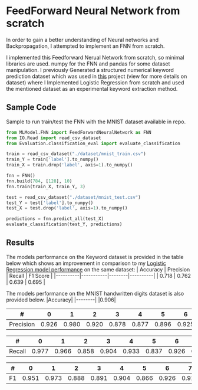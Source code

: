 # FeedForward Neural Network from scratch

In order to gain a better understanding of Neural networks and Backpropagation, I attempted to implement an FNN from scratch. 

I implemented this Feedforward Nerual Network from scratch, so minimal libraries are used. numpy for the FNN and pandas for some dataset manipulation.
I previously Generated a structured numerical keyword prediction dataset which was used in [this](https://github.com/sadra-f/LRKeywordExtraction) project (view for more details on dataset) where I Implemented Logistic Regression from scratch and used the mentioned dataset as an experimental keyword extraction method.

## Sample Code
Sample to run train/test the FNN with the MNIST dataset available in repo.
``` python
from MLModel.FNN import FeedForwardNeuralNetwork as FNN
from IO.Read import read_csv_dataset
from Evaluation.classification_eval import evaluate_classification

train = read_csv_dataset("./dataset/mnist_train.csv")
train_Y = train['label'].to_numpy()
train_X = train.drop('label', axis=1).to_numpy()

fnn = FNN()
fnn.build(784, [128], 10)
fnn.train(train_X, train_Y, 3)

test = read_csv_dataset("./dataset/mnist_test.csv")
test_Y = test['label'].to_numpy()
test_X = test.drop('label', axis=1).to_numpy()

predictions = fnn.predict_all(test_X)
evaluate_classification(test_Y, predictions)
```
## Results
The models performance on the Keyword dataset is provided in the table below which shows an improvement in comparison to my [Logistic Regression model performance](https://github.com/sadra-f/LRKeywordExtraction?tab=readme-ov-file#performance-evaluation) on the same dataset:
| Accuracy | Precision | Recall | F1 Score |
|----------|-----------|--------|----------|
| 0.718    | 0.762     | 0.639  | 0.695    |

The models performance on the MNIST handwritten digits dataset is also provided below.
|Accuracy|
|--------|
|0.906|

| # | 0     | 1     | 2     | 3     | 4     | 5     | 6     | 7     | 8     | 9     |
|---|-------|-------|-------|-------|-------|-------|-------|-------|-------|-------|
| Precision | 0.926 | 0.980 | 0.920 | 0.878 | 0.877 | 0.896 | 0.925 | 0.915 | 0.839 | 0.900 |

| # | 0     | 1     | 2     | 3     | 4     | 5     | 6     | 7     | 8     | 9     |
|---|-------|-------|-------|-------|-------|-------|-------|-------|-------|-------|
| Recall | 0.977 | 0.966 | 0.858 | 0.904 | 0.933 | 0.837 | 0.926 | 0.908 | 0.885 | 0.856 |


| # | 0     | 1     | 2     | 3     | 4     | 5     | 6     | 7     | 8     | 9     |
|---|-------|-------|-------|-------|-------|-------|-------|-------|-------|-------|
| F1 | 0.951 | 0.973 | 0.888 | 0.891 | 0.904 | 0.866 | 0.926 | 0.912 | 0.861 | 0.878